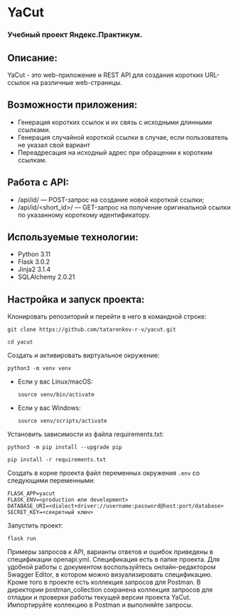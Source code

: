 # YaCut
### Учебный проект Яндекс.Практикум.
## Описание:
YaCut - это web-приложение и REST API для создания коротких URL-ссылок на различные web-страницы.
## Возможности приложения:

- Генерация коротких ссылок и их связь с исходными длинными ссылками.
- Генерация случайной короткой ссылки в случае, если пользователь не указал свой вариант
- Переадресация на исходный адрес при обращении к коротким ссылкам.

## Работа с API:
- /api/id/ — POST-запрос на создание новой короткой ссылки;
- /api/id/<short_id>/ — GET-запрос на получение оригинальной ссылки по указанному короткому идентификатору.

## Используемые технологии:
- Python 3.11
- Flask 3.0.2
- Jinja2 3.1.4
- SQLAlchemy 2.0.21

## Настройка и запуск проекта: 
Клонировать репозиторий и перейти в него в командной строке:

```
git clone https://github.com/tatarenkov-r-v/yacut.git
```

```
cd yacut
```

Cоздать и активировать виртуальное окружение:

```
python3 -m venv venv
```

* Если у вас Linux/macOS:

    ```
    source venv/bin/activate
    ```

* Если у вас Windows:

    ```
    source venv/scripts/activate
    ```

Установить зависимости из файла requirements.txt:

```
python3 -m pip install --upgrade pip
```

```
pip install -r requirements.txt
```
Cоздать в корне проекта файл переменных окружения `.env` со следующими переменными:
```
FLASK_APP=yacut
FLASK_ENV=<production или development>
DATABASE_URI=<dialect+driver://username:password@host:port/database>
SECRET_KEY=<секретный ключ>
```
Запустить проект:

```commandline
flask run
```
Примеры запросов к API, варианты ответов и ошибок приведены в спецификации openapi.yml. Спецификация есть в папке проекта. 
Для удобной работы с документом воспользуйтесь онлайн-редактором Swagger Editor, в котором можно визуализировать спецификацию.
Кроме того в проекте есть коллекция запросов для Postman.
В директории postman_collection сохранена коллекция запросов для отладки и проверки работы текущей версии проекта YaCut.
Импортируйте коллекцию в Postman и выполняйте запросы.
